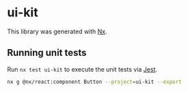 # ui-kit

This library was generated with [Nx](https://nx.dev).

## Running unit tests

Run `nx test ui-kit` to execute the unit tests via [Jest](https://jestjs.io).

```bash
nx g @nx/react:component Button --project=ui-kit --export
```
